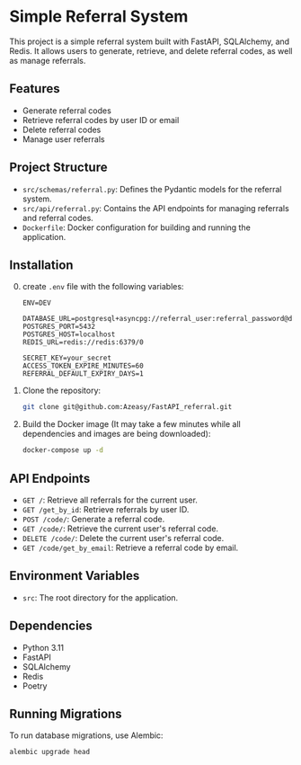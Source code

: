 # Simple Referral System

This project is a simple referral system built with FastAPI, SQLAlchemy, and Redis. It allows users to generate, retrieve, and delete referral codes, as well as manage referrals.

## Features

- Generate referral codes
- Retrieve referral codes by user ID or email
- Delete referral codes
- Manage user referrals

## Project Structure

- `src/schemas/referral.py`: Defines the Pydantic models for the referral system.
- `src/api/referral.py`: Contains the API endpoints for managing referrals and referral codes.
- `Dockerfile`: Docker configuration for building and running the application.

## Installation

0. create `.env` file with the following variables:
    ```.env
   ENV=DEV
   
   DATABASE_URL=postgresql+asyncpg://referral_user:referral_password@db/referral_db
   POSTGRES_PORT=5432
   POSTGRES_HOST=localhost
   REDIS_URL=redis://redis:6379/0
   
   SECRET_KEY=your_secret
   ACCESS_TOKEN_EXPIRE_MINUTES=60
   REFERRAL_DEFAULT_EXPIRY_DAYS=1
    ```

1. Clone the repository:
    ```sh
    git clone git@github.com:Azeasy/FastAPI_referral.git
    ```

2. Build the Docker image (It may take a few minutes while all dependencies and images are being downloaded):
    ```sh
    docker-compose up -d
    ```

## API Endpoints

- `GET /`: Retrieve all referrals for the current user.
- `GET /get_by_id`: Retrieve referrals by user ID.
- `POST /code/`: Generate a referral code.
- `GET /code/`: Retrieve the current user's referral code.
- `DELETE /code/`: Delete the current user's referral code.
- `GET /code/get_by_email`: Retrieve a referral code by email.

## Environment Variables

- `src`: The root directory for the application.

## Dependencies

- Python 3.11
- FastAPI
- SQLAlchemy
- Redis
- Poetry

## Running Migrations

To run database migrations, use Alembic:
```sh
alembic upgrade head
